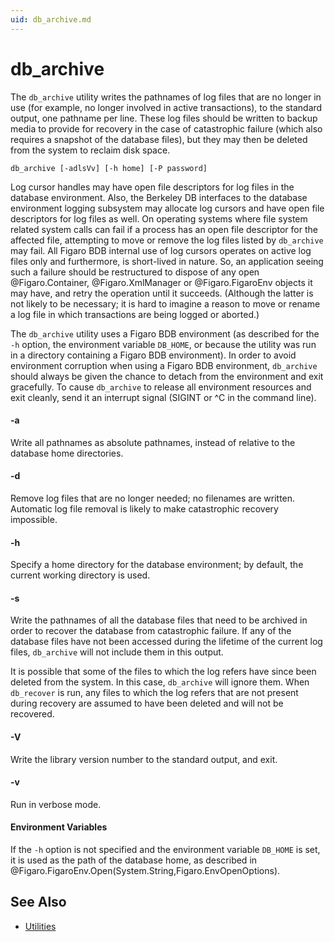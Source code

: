 ```yaml
---
uid: db_archive.md
---
```


# db_archive

The `db_archive` utility writes the pathnames of log files that are no longer in use (for example, no longer involved in active transactions), to the standard output, one pathname per line. These log files should be written to backup media to provide for recovery in the case of catastrophic failure (which also requires a snapshot of the database files), but they may then be deleted from the system to reclaim disk space.

```
db_archive [-adlsVv] [-h home] [-P password]
```

Log cursor handles may have open file descriptors for log files in the database environment. Also, the Berkeley DB interfaces to the database environment logging subsystem may allocate log cursors and have open file descriptors for log files as well. On operating systems where file system related system calls can fail if a process has an open file descriptor for the affected file, attempting to move or remove the log files listed by `db_archive` may fail. All Figaro BDB internal use of log cursors operates on active log files only and furthermore, is short-lived in nature. So, an application seeing such a failure should be restructured to dispose of any open @Figaro.Container, @Figaro.XmlManager or @Figaro.FigaroEnv objects it may have, and retry the operation until it succeeds. (Although the latter is not likely to be necessary; it is hard to imagine a reason to move or rename a log file in which transactions are being logged or aborted.)


The `db_archive` utility uses a Figaro BDB environment (as described for the `-h` option, the environment variable `DB_HOME`, or because the utility was run in a directory containing a Figaro BDB environment). In order to avoid environment corruption when using a Figaro BDB environment, `db_archive` should always be given the chance to detach from the environment and exit gracefully. To cause `db_archive` to release all environment resources and exit cleanly, send it an interrupt signal (SIGINT or ^C in the command line).

#### -a

Write all pathnames as absolute pathnames, instead of relative to the database home directories.


#### -d

Remove log files that are no longer needed; no filenames are written. Automatic log file removal is likely to make catastrophic recovery impossible.

#### -h

Specify a home directory for the database environment; by default, the current working directory is used.

#### -s

Write the pathnames of all the database files that need to be archived in order to recover the database from catastrophic failure. If any of the database files have not been accessed during the lifetime of the current log files, `db_archive` will not include them in this output.


It is possible that some of the files to which the log refers have since been deleted from the system. In this case, `db_archive` will ignore them. When `db_recover` is run, any files to which the log refers that are not present during recovery are assumed to have been deleted and will not be recovered.

#### -V

Write the library version number to the standard output, and exit.

#### -v

Run in verbose mode.



#### Environment Variables

If the `-h` option is not specified and the environment variable `DB_HOME` is set, it is used as the path of the database home, as described in @Figaro.FigaroEnv.Open(System.String,Figaro.EnvOpenOptions).

## See Also

* [Utilities](xref:utilities.md)